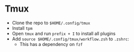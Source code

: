 # Tmux

- Clone the repo to `$HOME/.config/tmux`
- Install `tpm`
- Open `tmux` and run `prefix + I` to install all plugins
- Add `source $HOME/.config/tmux/workflow.zsh` to `.zshrc`:
	- This has a dependency on `fzf`
